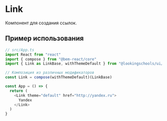 # Link

Компонент для создания ссылок.

## Пример использования

```js
// src/App.ts
import React from "react"
import { compose } from "@bem-react/core"
import { Link as LinkBase, withThemeDefault } from "@lookingschools/ui/Link"

// Композиция из различных модификаторов
const Link = compose(withThemeDefault)(LinkBase)

const App = () => {
  return (
    <Link theme="default" href="http://yandex.ru">
      Yandex
    </Link>
  )
}
```
